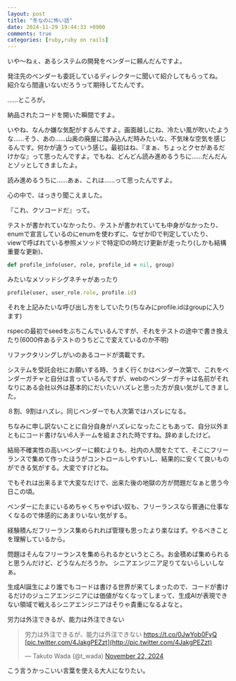 ```yaml
---
layout: post
title: "冬なのに怖い話"
date: 2024-11-29 19:44:33 +0900
comments: true
categories: [ruby,ruby on rails]
---
```


いや～ねぇ、あるシステムの開発をベンダーに頼んだんですよ。

発注先のベンダーも委託しているディレクターに聞いて紹介してもらってね。  
紹介なら間違いないだろうって期待してたんです。

……ところが。

納品されたコードを開いた瞬間ですよ。

いやね、なんか嫌な気配がするんですよ。画面越しにね、冷たい風が吹いたような……そう、あの……山奥の廃屋に踏み込んだ時みたいな、不気味な空気を感じるんです。何かが違うっていう感じ。最初はね、『まぁ、ちょっとクセがあるだけかな』って思ったんですよ。でもね、どんどん読み進めるうちに……だんだんとゾッとしてきましたよ。

読み進めるうちに……あぁ、これは……って思ったんですよ。

心の中で、はっきり聞こえました。

『これ、クソコードだ』って。

<!-- more -->  

テストが書かれていなかったり、テストが書かれていても中身がなかったり、  
enumで宣言しているのにenumを使わずに、なぜかIDで判定していたり、  
viewで呼ばれている参照メソッドで特定IDの時だけ更新が走ったり(しかも結構重要な更新)、

```ruby
def profile_info(user, role, profile_id = nil, group)
```

みたいなメソッドシグネチャがあったり


```ruby
profile(user, user_role.role, profile.id)
```
それを上記みたいな呼び出し方をしていたり(ちなみにprofile.idはgroupに入ります)


rspecの最初でseedをぶちこんでいるんですが、それをテストの途中で書き換えたり(6000件あるテストのうちどこで変えているのか不明)


リファクタリングしがいのあるコードが満載です。


システムを受託会社にお願いする時、うまく行くかはベンダー次第で、これをベンダーガチャと自分は言っているんですが、webのベンダーガチャは名前がそれなりにある会社以外は基本的にだいたいハズレと思った方が良い気がしてきました。

８割、9割はハズレ。同じベンダーでも人次第ではハズレになる。

ちなみに申し訳ないことに自分自身がハズレになったこともあって、自分以外まともにコード書けない6人チームを組まされた時ですね。辞めましたけど。

結局不確実性の高いベンダーに頼むよりも、社内の人間をたてて、そこにフリーランスで集めて作ったほうがコントロールしやすいし、結果的に安くて良いものができる気がする。大変ですけどね。

でもそれは出来るまで大変なだけで、出来た後の地獄の方が問題だなぁと思う今日この頃。

ベンダーにたまにいるめちゃくちゃやばい奴も、フリーランスなら普通に仕事なくなるので体感的にあまりいない気がする。

経験積んだフリーランス集められれば管理も思ったより楽なはず。やるべきことを理解しているから。

問題はそんなフリーランスを集められるかというところ。お金積めば集められると思うんだけど、どうなんだろうか。
シニアエンジニア足りてないらしいしなぁ。

生成AI誕生により誰でもコードは書ける世界が来てしまったので、コードが書けるだけのジュニアエンジニアには価値がなくなってしまって、生成AIが表現できない領域で戦えるシニアエンジニアはそりゃ貴重になるよなと。

労力は外注できるが、能力は外注できない

<blockquote class="twitter-tweet"><p lang="ja" dir="ltr">労力は外注できるが、能力は外注できない <a href="https://t.co/0JwYob0FyQ">https://t.co/0JwYob0FyQ</a> <a href="https://t.co/4JakgPEZzt">[pic.twitter.com/4JakgPEZzt](http://pic.twitter.com/4JakgPEZzt)</a></p>— Takuto Wada (@t_wada) <a href="[https://twitter.com/t_wada/status/1859756507115684348?ref_src=twsrc^tfw](https://twitter.com/t_wada/status/1859756507115684348?ref_src=twsrc%5Etfw)">November 22, 2024</a></blockquote> <script async src="https://platform.twitter.com/widgets.js" charset="utf-8"></script>

こう言うかっこいい言葉を使える大人になりたい。

